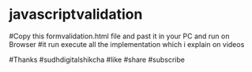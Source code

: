 # javascriptvalidation

#Copy this formvalidation.html file and past it in your PC and run on Browser
#it run execute all the implementation which i explain on videos 



#Thanks
#sudhdigitalshikcha #like #share #subscribe
